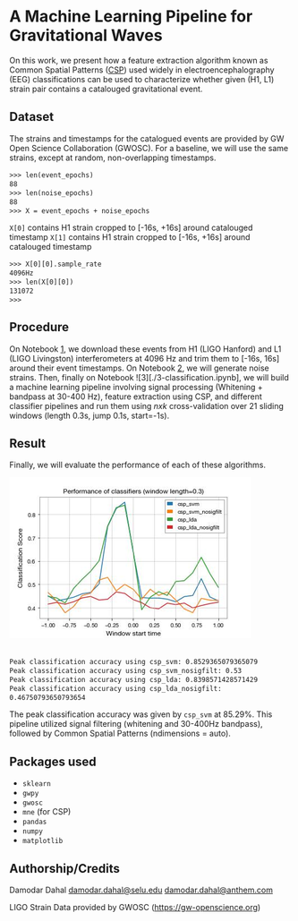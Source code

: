 # A Machine Learning Pipeline for Gravitational Waves

On this work, we present how a feature extraction algorithm known as Common Spatial Patterns
([CSP](https://en.wikipedia.org/wiki/Common_spatial_pattern)) used widely in electroencephalography
(EEG) classifications can be used to characterize whether given (H1, L1) strain pair contains a
catalouged gravitational event.

## Dataset

The strains and timestamps for the catalogued events are provided by GW Open Science
Collaboration (GWOSC). For a baseline, we will use the same strains, except at random,
non-overlapping timestamps.

```
>>> len(event_epochs)
88
>>> len(noise_epochs)
88
>>> X = event_epochs + noise_epochs
```

`X[0]` contains H1 strain cropped to [-16s, +16s] around catalouged timestamp
`X[1]` contains H1 strain cropped to [-16s, +16s] around catalouged timestamp

```
>>> X[0][0].sample_rate
4096Hz
>>> len(X[0][0])
131072
>>>
```

## Procedure

On Notebook [1](./1-catalog.ipynb), we download these events from H1 (LIGO Hanford) and L1 (LIGO Livingston)
interferometers at 4096 Hz and trim them to [-16s, 16s] around their event timestamps.
On Notebook [2](./2-noise.ipynb), we will generate noise strains. Then, finally on Notebook ![3][./3-classification.ipynb],
we will build a machine learning pipeline involving signal processing (Whitening + bandpass at 30-400 Hz),
feature extraction using CSP, and different classifier pipelines and run them using _nxk_ cross-validation over
21 sliding windows (length 0.3s, jump 0.1s, start=-1s).

## Result

Finally, we will evaluate the performance of each of these algorithms.

![Classification scores](./screenshots/class_acc.jpg)

```

Peak classification accuracy using csp_svm: 0.8529365079365079
Peak classification accuracy using csp_svm_nosigfilt: 0.53
Peak classification accuracy using csp_lda: 0.8398571428571429
Peak classification accuracy using csp_lda_nosigfilt: 0.46750793650793654

```

The peak classification accuracy was given by `csp_svm` at 85.29%. This pipeline utilized signal
filtering (whitening and 30-400Hz bandpass), followed by Common Spatial Patterns (ndimensions = auto).

## Packages used

- `sklearn`
- `gwpy`
- `gwosc`
- `mne` (for CSP)
- `pandas`
- `numpy`
- `matplotlib`

## Authorship/Credits

Damodar Dahal <damodar.dahal@selu.edu> <damodar.dahal@anthem.com>

LIGO Strain Data provided by GWOSC (https://gw-openscience.org)

```

```
